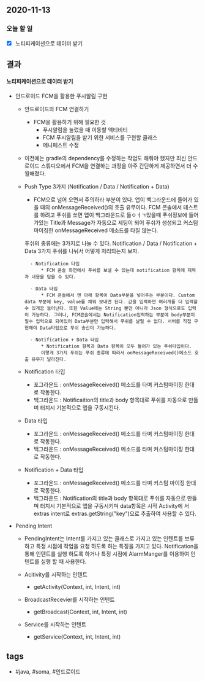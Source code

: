 ## 2020-11-13

### 오늘 할 일
  - [x] 노티피케이션으로 데이터 받기



  
## 결과

#### 노티피케이션으로 데이터 받기

* 안드로이드 FCM을 활용한 푸시알림 구현
	- 안드로이드와 FCM 연결하기
		* FCM을 활용하기 위해 필요한 것
			- 푸시알림을 눌렀을 때 이동할 액티비티
			- FCM 푸시알림을 받기 위한 서비스를 구현할 클래스
			- 메니페스트 수정


	- 이전에는 gradle의 dependency를 수정하는 작업도 해줘야 했지만 최신 안드로이드 스튜디오에서 FCM을 연결하는 과정을 아주 간단하게 제공하면서 더 수월해졌다.


	- Push Type 3가지 (Notification / Data / Notification + Data)
		* FCM으로 넘어 오면서 주의하라 부분이 있다. 앱이 백그라운드에 들어가 있을 때의 onMessageReceived()의 호출 유무이다. FCM 콘솔에서 테스트를 하려고 푸쉬를 쏘면 앱이 백그라운드로 들ㅇㅓㄱ있을때 푸쉬정보에 들어가있는 Title과 Message가 자동으로 세팅이 되어 푸쉬가 생성되고 커스텀마이징한 onMessageReceived 메소드를 타질 않는다. 

		푸쉬의 종류에는 3가지로 나눌 수 있다. Notification / Data / Notification + Data 3가지 푸쉬를 나눠서 어떻게 처리되는지 보자.

			- Notification 타입
				* FCM 콘솔 화면에서 푸쉬를 보낼 수 있는데 notification 항목에 제목과 내용을 담을 수 있다. 

			- Data 타입
				* FCM 콘솔에서 맨 아래 항목이 Data부분을 넣어주는 부분이다. Custom data 부분에 key, value를 채워 보내면 된다. 값을 입력하면 여러개를 더 입력할수 있게끔 늘어난다. 또한 Value에는 String 뿐만 아니라 Json 형식으로도 입력이 가능하다. 그러나, FCM콘솔에서는 Notification입력하는 부분에 body부분이 필수 입력으로 되어있어 Data부분만 입력해서 푸쉬를 날릴 수 없다. 서버를 직접 구현해야 Data타입으로 푸쉬 송신이 가능하다.

			- Notification + Data 타입
				* Notification 항목과 Data 항목이 모두 들어가 있는 푸쉬타입이다.
				이렇게 3가지 푸쉬는 푸쉬 종류에 따라서 onMessageReceived()메소드 호출 유무가 달라진다.

	- Notification 타입
		* 포그라운드 : onMessageReceived() 메소드를 타며 커스텀마이징 한대로 작동한다.
		* 백그라운드 : Notificaition의 title과 body 항목대로 푸쉬를 자동으로 만들며 터치시 기본적으로 앱을 구동시킨다.

	- Data 타입
		* 포그라운드 : onMessageReceived() 메소드를 타며 커스텀마이징 한대로 작동한다.
		* 백그라운드 : onMessageReceived() 메소드를 타며 커스텀마이징 한대로 작동한다.

	- Notification + Data 타입
		* 포그라운드 : onMessageReceived() 메소드를 타며 커스텀 마이징 한대로 작동한다.
		* 백그라운드 : Notification의 title과 body 항목대로 푸쉬를 자동으로 만들며 터치시 기본적으로 앱을 구동시키며 data항목은 시작 Activity에 서 extras intent로 extras.getString("key")으로 추출하여 사용할 수 있다.



* Pending Intent
	- PendingIntent는 Intent를 가지고 있는 클래스로 가지고 있는 인텐트를 보류하고 특정 시점에 작업을 요청 하도록 하는 특징을 가지고 있다. Notification을 통해 인텐트를 실행 하도록 하거나 특정 시점에 AlarmManger를 이용하여 인텐트를 실행 할 때 사용한다.

	- Acitivity를 시작하는 인텐트
		* getActivity(Context, int, Intent, int)

	- BroadcastRecevier를 시작하는 인텐트
		* getBroadcast(Context, int, Intent, int)

	- Service를 시작하는 인텐트
		* getService(Context, int, Intent, int)
		















































## tags
-  \#java, \#soma, \#안드로이드

